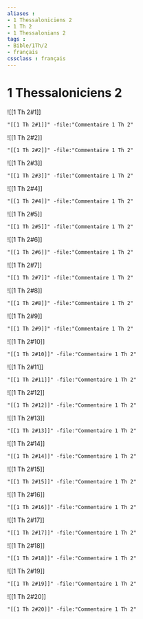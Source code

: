 ```yaml
---
aliases : 
- 1 Thessaloniciens 2
- 1 Th 2
- 1 Thessalonians 2
tags : 
- Bible/1Th/2
- français
cssclass : français
---
```


# 1 Thessaloniciens 2

![[1 Th 2#1]]

```query
"[[1 Th 2#1]]" -file:"Commentaire 1 Th 2"
```

![[1 Th 2#2]]

```query
"[[1 Th 2#2]]" -file:"Commentaire 1 Th 2"
```

![[1 Th 2#3]]

```query
"[[1 Th 2#3]]" -file:"Commentaire 1 Th 2"
```

![[1 Th 2#4]]

```query
"[[1 Th 2#4]]" -file:"Commentaire 1 Th 2"
```

![[1 Th 2#5]]

```query
"[[1 Th 2#5]]" -file:"Commentaire 1 Th 2"
```

![[1 Th 2#6]]

```query
"[[1 Th 2#6]]" -file:"Commentaire 1 Th 2"
```

![[1 Th 2#7]]

```query
"[[1 Th 2#7]]" -file:"Commentaire 1 Th 2"
```

![[1 Th 2#8]]

```query
"[[1 Th 2#8]]" -file:"Commentaire 1 Th 2"
```

![[1 Th 2#9]]

```query
"[[1 Th 2#9]]" -file:"Commentaire 1 Th 2"
```

![[1 Th 2#10]]

```query
"[[1 Th 2#10]]" -file:"Commentaire 1 Th 2"
```

![[1 Th 2#11]]

```query
"[[1 Th 2#11]]" -file:"Commentaire 1 Th 2"
```

![[1 Th 2#12]]

```query
"[[1 Th 2#12]]" -file:"Commentaire 1 Th 2"
```

![[1 Th 2#13]]

```query
"[[1 Th 2#13]]" -file:"Commentaire 1 Th 2"
```

![[1 Th 2#14]]

```query
"[[1 Th 2#14]]" -file:"Commentaire 1 Th 2"
```

![[1 Th 2#15]]

```query
"[[1 Th 2#15]]" -file:"Commentaire 1 Th 2"
```

![[1 Th 2#16]]

```query
"[[1 Th 2#16]]" -file:"Commentaire 1 Th 2"
```

![[1 Th 2#17]]

```query
"[[1 Th 2#17]]" -file:"Commentaire 1 Th 2"
```

![[1 Th 2#18]]

```query
"[[1 Th 2#18]]" -file:"Commentaire 1 Th 2"
```

![[1 Th 2#19]]

```query
"[[1 Th 2#19]]" -file:"Commentaire 1 Th 2"
```

![[1 Th 2#20]]

```query
"[[1 Th 2#20]]" -file:"Commentaire 1 Th 2"
```

